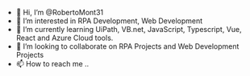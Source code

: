 - 👋 Hi, I’m @RobertoMont31
- 👀 I’m interested in RPA Development, Web Development
- 🌱 I’m currently learning UiPath, VB.net, JavaScript, Typescript, Vue, React and Azure Cloud tools.  
- 💞️ I’m looking to collaborate on RPA Projects and Web Development Projects
- 📫 How to reach me ..

<!---
RobertoMont31/RobertoMont31 is a ✨ special ✨ repository because its `README.md` (this file) appears on your GitHub profile.
You can click the Preview link to take a look at your changes.
--->
